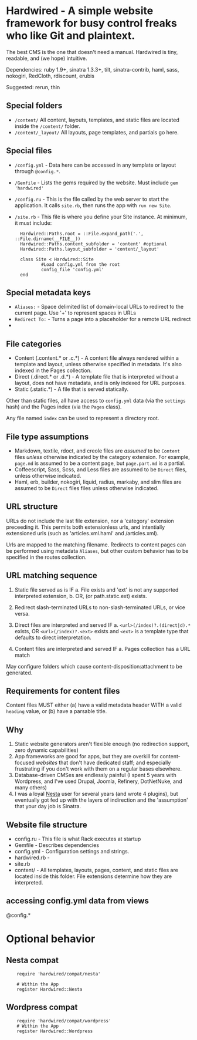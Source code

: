 # Hardwired - A simple website framework for busy control freaks who like Git and plaintext.

The best CMS is the one that doesn't need a manual. Hardwired is tiny, readable, and (we hope) intuitive. 

Dependencies: ruby 1.9+, sinatra 1.3.3+, tilt, sinatra-contrib, haml, sass, nokogiri, RedCloth, rdiscount, erubis

Suggested: rerun, thin

## Special folders

* `/content/` All content, layouts, templates, and static files are located inside the `/content/` folder.
* `/content/_layout/` All layouts, page templates, and partials go here.

## Special files

* `/config.yml` - Data here can be accessed in any template or layout through `@config.*`.
* `/Gemfile` - Lists the gems required by the website. Must include `gem 'hardwired'`
* `/config.ru` - This is the file called by the web server to start the application. It calls `site.rb`, then runs the app with `run new Site`.
* `/site.rb` - This file is where you define your Site instance. At minimum, it must include:

		Hardwired::Paths.root = ::File.expand_path('.', ::File.dirname(__FILE__))
		Hardwired::Paths.content_subfolder = 'content' #optional
		Hardwired::Paths.layout_subfolder = 'content/_layout'

		class Site < Hardwired::Site
				#Load config.yml from the root
				config_file 'config.yml'
		end

## Special metadata keys

* `Aliases:` - Space delimited list of domain-local URLs to redirect to the current page. Use '+' to represent spaces in URLs
* `Redirect To:` - Turns a page into a placeholder for a remote URL redirect
* 



## File categories

* Content (.content.* or .c.*) - A content file always rendered within a template and layout, unless otherwise specified in metadata. It's also indexed in the Pages collection.
* Direct (.direct.* or .d.*) - A template file that is interpreted without a layout, does not have metadata, and is only indexed for URL purposes.
* Static (.static.*) - A file that is served statically.

Other than static files, all have access to `config.yml` data (via the `settings` hash) and the Pages index (via the `Pages` class).

Any file named `index` can be used to represent a directory root.

## File type assumptions

* Markdown, textile, rdoct, and creole files are *assumed* to be `Content` files *unless* otherwise indicated by the category extension. For example, `page.md` is assumed to be a content page, but `page.part.md` is a partial.
* Coffeescript, Sass, Scss, and Less files are assumed to be `Direct` files, unless otherwise indicated.
* Haml, erb, builder, nokogiri, liquid, radius, markaby, and slim files are assumed to be `Direct` files files unless otherwise indicated.

## URL structure

URLs do not include the last file extension, nor a 'category' extension preceeding it. This permits both extensionless urls, and intentially extensioned urls (such as 'articles.xml.haml' and /articles.xml).

Urls are mapped to the matching filename. Redirects to content pages can be performed using metadata `Aliases`, but other custom behavior has to be specified in the routes collection.

## URL matching sequence


1. Static file served as is IF
	a. File exists and 'ext' is not any supported interpreted extension, 
	b. OR, (or path.static.ext) exists.

2. Redirect slash-terminated URLs to non-slash-terminated URLs, or vice versa.

3. Direct files are interpreted and served IF
    a. `<url>(/index)?.(direct|d).*` exists, OR `<url>(/index)?.<ext>` exists and `<ext>` is a template type that defaults to direct interpretation.

4. Content files are interpreted and served IF
	a. Pages collection has a URL match



May configure folders which cause content-disposition:attachment to be generated.

## Requirements for content files

Content files MUST either (a) have a valid metadata header WITH a valid `heading` value, or (b) have a parsable title.




## Why

1. Static website generators aren't flexible enough (no redirection support, zero dynamic capabilities)
2. App frameworks are good for apps, but they are overkill for content-focused *websites* that don't have dedicated staff; and especially frustrating if you don't work with them on a regular bases elsewhere.
3. Database-driven CMSes are endlessly painful (I spent 5 years with Wordpress, and I've used Drupal, Joomla, Refinery, DotNetNuke, and many others)
4. I was a loyal [Nesta](http://nestacms.com) user for several years (and wrote 4 plugins), but eventually got fed up with the layers of indirection and the 'assumption' that your day job is Sinatra.

## Website file structure

* config.ru - This file is what Rack executes at startup
* Gemfile - Describes dependencies
* config.yml - Configuration settings and strings.
* hardwired.rb - 
* site.rb
* content/ - All templates, layouts, pages, content, and static files are located inside this folder. File extensions determine how they are interpreted.




## accessing config.yml data from views

@config.*


# Optional behavior

## Nesta compat

		require 'hardwired/compat/nesta'

		# Within the App
		register Hardwired::Nesta

## Wordpress compat


		require 'hardwired/compat/wordpress'
		# Within the App
		register Hardwired::Wordpress

